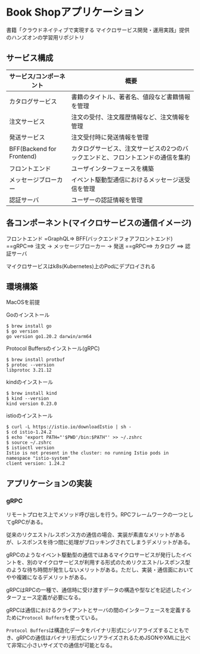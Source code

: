 # Book Shopアプリケーション

書籍「クラウドネイティブで実現する マイクロサービス開発・運用実践」提供のハンズオンの学習用リポジトリ

## サービス構成

| サービス/コンポーネント   | 概要                                                                            |
| ------------------------- | ------------------------------------------------------------------------------- |
| カタログサービス          | 書籍のタイトル、著者名、値段など書籍情報を管理                                  |
| 注文サービス              | 注文の受付、注文履歴情報など、注文情報を管理                                    |
| 発送サービス              | 注文受付時に発送情報を管理                                                      |
| BFF(Backend for Frontend) | カタログサービス、注文サービスの2つのバックエンドと、フロントエンドの通信を集約 |
| フロントエンド            | ユーザインターフェースを構築                                                    |
| メッセージブローカー      | イベント駆動型通信におけるメッセージ送受信を管理                                |
| 認証サーバ                | ユーザーの認証情報を管理                                                        |

## 各コンポーネント(マイクロサービスの通信イメージ)

フロントエンド
=GraphQL=> BFF(バックエンドフォアフロントエンド)
==gRPC==> 注文 -> メッセージブローカー -> 発送
==gRPC==> カタログ
==> 認証サーバ

マイクロサービスはk8s(Kubernetes)上のPodにデプロイされる

## 環境構築

MacOSを前提

Goのインストール

```
$ brew install go
$ go version
go version go1.20.2 darwin/arm64
```

Protocol Buffersのインストール(gRPC)

```
$ brew install protbuf
$ protoc --version
libprotoc 3.21.12
```

kindのインストール

```
$ brew install kind
$ kind --version
kind version 0.23.0
```

istioのインストール

```
$ curl -L https://istio.io/downloadIstio | sh -
$ cd istio-1.24.2
$ echo 'export PATH="'$PWD'/bin:$PATH"' >> ~/.zshrc
$ source ~/.zshrc
$ istioctl version
Istio is not present in the cluster: no running Istio pods in namespace "istio-system"
client version: 1.24.2
```

## アプリケーションの実装

### gRPC

リモートプロセス上でメソッド呼び出しを行う。RPCフレームワークの一つとしてgRPCがある。

従来のリクエスト/レスポンス方の通信の場合、実装が素直なメリットがあるが、レスポンスを待つ間に処理がブロッキングされてしまうデメリットがある。

gRPCのようなイベント駆動型の通信ではあるマイクロサービスが発行したイベントを、別のマイクロサービスが利用する形式のためリクエスト/レスポンス型のような待ち時間が発生しないメリットがある。ただし、実装・通信面においてやや複雑になるデメリットがある。

gRPCはRPCの一種で、通信時に受け渡すデータの構造や型などを記述したインターフェース定義が必要になる。

gRPCは通信におけるクライアントとサーバの間のインターフェースを定義するために`Protocol Buffers`を使っている。

`Protocol Buffers`は構造化データをバイナリ形式にシリアライズすることもでき、gRPCの通信はバイナリ形式にシリアライズされるためJSONやXMLに比べて非常に小さいサイズでの通信が可能となる。
